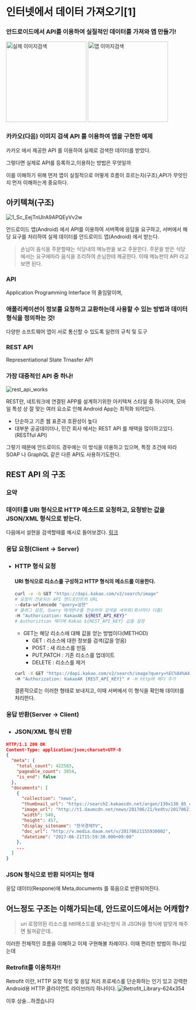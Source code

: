 # 인터넷에서 데이터 가져오기[1]

### 안드로이드에서 API를 이용하여 실질적인 데이터를 가져와 앱 만들기!
<img width="220" alt="실제 이미지검색" src="https://github.com/Ohleesang/TIL/assets/148442711/fe804f1e-b501-4fdd-aba0-b37e04ff7c57">
<img width="220" alt="앱 이미지검색" src="https://github.com/Ohleesang/TIL/assets/148442711/0526e27f-49e3-477b-ab45-673fe9eb32c5">

### 카카오(다음) 이미지 검색 API 를 이용하여 앱을 구현한 예제
카카오 에서 제공한 API 를 이용하여 실제로 검색한 데이터를 받았다.

그렇다면 실제로 API를 등록하고,이용하는 방법은 무엇일까

이를 이해하기 위해 먼저 앱이 실질적으로 어떻게 흐름이 흐르는지(구조),API가 무엇인지 먼저 이해하는게 중요하다. 



## 아키텍쳐(구조)
![1_Sc_EejTnUlrA9APQEyVv2w](https://github.com/Ohleesang/TIL/assets/148442711/b36b22b3-cebf-4724-afed-d40e19e5a447)

안드로이드 앱(Android) 에서 API를 이용하여 서버쪽에 응답을 요구하고, 서버에서 해당 요구를 처리하여 실제 데이터를 안드로이드 앱(Android) 에서 받는다.
> 손님이 음식을 주문할때는 식당내의 메뉴판을 보고 주문한다. 주문을 받은 식당에서는 요구에따라 음식을 조리하여 손님한테 제공한다. 이때 메뉴판이 API 라고 보면 된다.


### API
Application Programming Interface 의 줄임말이며,
### 애플리케이션이 정보를 요청하고 교환하는데 사용할 수 있는 방법과 데이터 형식을 정의하는 것!
다양한 소프트웨어 앱이 서로 통신할 수 있도록 일련의 규칙 및 도구
### REST API 
Representiational State Trnasfer API

### 가장 대중적인 API 중 하나!

![rest_api_works](https://github.com/Ohleesang/TIL/assets/148442711/081b71ed-2514-4fef-88ad-f52454aaee3e)

REST란, 네트워크에 연결된 APP를 설계하기위한 아키텍쳐 스타일 중 하나이며, 모바일 특성 상 잘 맞는 여러 요소로 인해 Android App는 최적화 되어있다.
- 단순하고 기존 웹 표준과 호환성이 높다
- 대부분 공공데이터나, 민간 회사 에서는 REST API 를 채택을 많이하고있다.(RESTful API)

그렇기 때문에 안드로이드 경우에는 이 방식을 이용하고 있으며, 특정 조건에 따라 SOAP 나 GraphQL 같은 다른 API도 사용하기도한다.
## REST API 의 구조


### 요약
### 데이터를 URI 형식으로 HTTP 메소드로 요청하고, 요청받는 값을 JSON/XML 형식으로 받는다. 



다음에서 설현을 검색할때를 예시로 들어보겠다.
[링크](https://developers.kakao.com/tool/rest-api/open/get/v2-search-image)

### 응답 요청(Client -> Server)

- ### HTTP 형식 요청 
  #### URI 형식으로 리소스를 구성하고 HTTP 형식의 메소드를 이용한다.
  ```bash
  curl -v -G GET "https://dapi.kakao.com/v2/search/image" 
  # 요청이 전송되는 API 엔드포인트의 URL
  --data-urlencode "query=설현" 
  # 플래그 설정, Query 매개변수를 전송하여 검색을 세부화(회사마다 다름)
  -H "Authorization: KakaoAK ${REST_API_KEY}"
  # Authoriztion 헤더에 Kakao ${REST_API_KEY} 값을 설정
  ```
  - GET는 해당 리소스에 대해 값을 얻는 방법이다(METHOD)
    - GET : 리소스에 대한 정보를 검색(값을 얻음)
    - POST : 새 리소스를 만듬
    - PUT,PATCH : 기존 리소스를 업데이트
    - DELETE : 리소스를 제거

  ```bash
  curl -X GET "https://dapi.kakao.com/v2/search/image?query=%EC%84%A4%ED%98%84" # -X GET : 요청방법 지정
  -H "Authorization: KakaoAK {REST_API_KEY}" # -H http에 헤더 추가
  ```
  결론적으로는 이러한 형태로 보내지고, 이때 서버에서 이 형식을 확인해 데이터를 처리한다.
### 응답 반환(Server -> Client)
- ### JSON/XML 형식 반환

```JSON
HTTP/1.1 200 OK
Content-Type: application/json;charset=UTF-8
{
  "meta": {
    "total_count": 422583,
    "pageable_count": 3854,
    "is_end": false
  },
  "documents": [
    {
      "collection": "news",
      "thumbnail_url": "https://search2.kakaocdn.net/argon/130x130_85_c/36hQpoTrVZp",
      "image_url": "http://t1.daumcdn.net/news/201706/21/kedtv/20170621155930292vyyx.jpg",
      "width": 540,
      "height": 457,
      "display_sitename": "한국경제TV",
      "doc_url": "http://v.media.daum.net/v/20170621155930002",
      "datetime": "2017-06-21T15:59:30.000+09:00"
    },
    ...
  ]
}
```
### JSON 형식으로 반환 되어지는 형태
응답 데이터(Respone)에 Meta,documents 를 묶음으로 반환되어진다.


## 어느정도 구조는 이해가되는데, 안드로이드에서는 어캐함?
> uri 로정의된 리소스를 httl메소드를 보내는방식 과 JSON을 형식에 알맞게 해주면 될꺼같은데..

이러한 전체적인 흐름을 이해하고 이제 구현해볼 차례이다. 이때 편리한 방법이 하나있는데

### Retrofit를 이용하자!!

Retrofit 이란, HTTP 요청 작성 및 응답 처리 프로세스를 단순화하는 인기 있고 강력한 Android용 HTTP 클라이언트 라이브러리 하나이다.
![Retrofit_Library-624x354](https://github.com/Ohleesang/TIL/assets/148442711/e775c887-3919-46ff-8988-838927bfb241)

이후 상술...하겠습니다